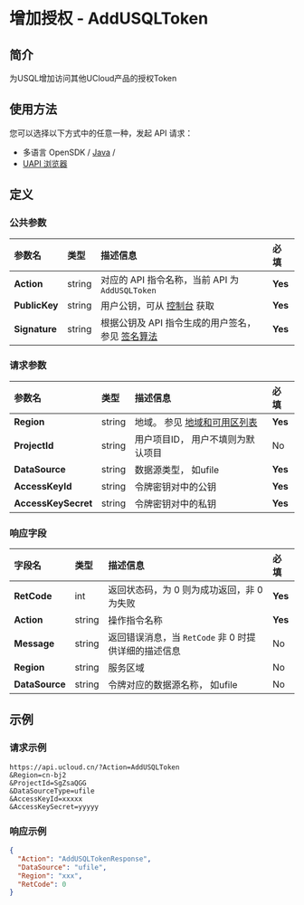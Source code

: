 # 增加授权 - AddUSQLToken

## 简介

为USQL增加访问其他UCloud产品的授权Token






## 使用方法

您可以选择以下方式中的任意一种，发起 API 请求：
- 多语言 OpenSDK / [Java](https://github.com/ucloud/ucloud-sdk-java) /
- [UAPI 浏览器](https://console.ucloud.cn/uapi/detail?id=AddUSQLToken)


## 定义

### 公共参数

| 参数名 | 类型 | 描述信息 | 必填 |
|:---|:---|:---|:---|
| **Action**     | string  | 对应的 API 指令名称，当前 API 为 `AddUSQLToken`                        | **Yes** |
| **PublicKey**  | string  | 用户公钥，可从 [控制台](https://console.ucloud.cn/uapi/apikey) 获取                                             | **Yes** |
| **Signature**  | string  | 根据公钥及 API 指令生成的用户签名，参见 [签名算法](api/summary/signature.md)  | **Yes** |

### 请求参数

| 参数名 | 类型 | 描述信息 | 必填 |
|:---|:---|:---|:---|
| **Region** | string | 地域。 参见 [地域和可用区列表](api/summary/regionlist) |**Yes**|
| **ProjectId** | string | 用户项目ID， 用户不填则为默认项目 |No|
| **DataSource** | string | 数据源类型， 如ufile |**Yes**|
| **AccessKeyId** | string | 令牌密钥对中的公钥 |**Yes**|
| **AccessKeySecret** | string | 令牌密钥对中的私钥 |**Yes**|

### 响应字段

| 字段名 | 类型 | 描述信息 | 必填 |
|:---|:---|:---|:---|
| **RetCode** | int | 返回状态码，为 0 则为成功返回，非 0 为失败 |**Yes**|
| **Action** | string | 操作指令名称 |**Yes**|
| **Message** | string | 返回错误消息，当 `RetCode` 非 0 时提供详细的描述信息 |No|
| **Region** | string | 服务区域 |No|
| **DataSource** | string | 令牌对应的数据源名称， 如ufile |No|




## 示例

### 请求示例
    
```
https://api.ucloud.cn/?Action=AddUSQLToken
&Region=cn-bj2
&ProjectId=SgZsaQGG
&DataSourceType=ufile
&AccessKeyId=xxxxx
&AccessKeySecret=yyyyy

```

### 响应示例
    
```json
{
  "Action": "AddUSQLTokenResponse",
  "DataSource": "ufile",
  "Region": "xxx",
  "RetCode": 0
}
```





